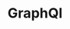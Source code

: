 ---
title: GraphQl
description: GraphQL is a query language and a runtime for application programming interfaces (APIs) that prioritizes giving clients precisely the data they request and no more. 
link: https://graphql.org
---